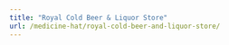 ```yaml
---
title: "Royal Cold Beer & Liquor Store"
url: /medicine-hat/royal-cold-beer-and-liquor-store/
---
```

